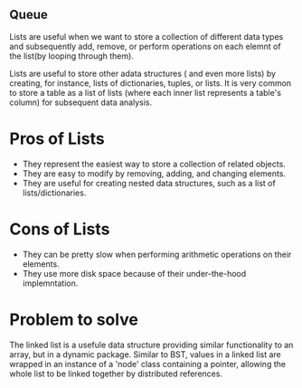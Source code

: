 ## Queue

Lists are useful when we want to store a collection of different data types
and subsequently add, remove, or perform operations on each elemnt of the list(by 
looping through them).

Lists are useful to store other adata structures ( and even more lists) by creating,
for instance, lists of dictionaries, tuples, or lists. It is very common to store a table
as a list of lists (where each inner list represents a table's column) for subsequent
data analysis.

# Pros of Lists

* They represent the easiest way to store a collection of related objects.
* They are easy to modify by removing, adding, and changing elements.
* They are useful for creating nested data structures, such as a list of lists/dictionaries.

# Cons of Lists

* They can be pretty slow when performing arithmetic operations on their elements.
* They use more disk space because of their under-the-hood implemntation.

# Problem to solve

The linked list is a usefule data structure providing similar functionality to an array, but
in a dynamic package. Similar to BST, values in a linked list are wrapped in an instance of a 
'node' class containing a pointer, allowing the whole list to be linked together by distributed
references.